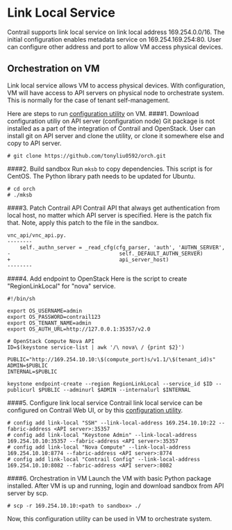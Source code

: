 # Link Local Service
Contrail supports link local service on link local address 169.254.0.0/16. The initial configuration enables metadata service on 169.254.169.254:80. User can configure other address and port to allow VM access physical devices.
## Orchestration on VM
Link local service allows VM to access physical devices. With configuration, VM will have access to API servers on physical node to orchestrate system. This is normally for the case of tenant self-management.

Here are steps to run [configuration utility](https://github.com/tonyliu0592/orch) on VM.
####1. Download configuration utiliy on API server (configuration node)
Git package is not installed as a part of the integration of Contrail and OpenStack. User can install git on API server and clone the utility, or clone it somewhere else and copy to API server.
```
# git clone https://github.com/tonyliu0592/orch.git
```
####2. Build sandbox
Run `mksb` to copy dependencies. This script is for CentOS. The Python library path needs to be updated for Ubuntu.
```
# cd orch
# ./mksb
```
####3. Patch Contrail API
Contrail API that always get authentication from local host, no matter which API server is specified. Here is the patch fix that. Note, apply this patch to the file in the sandbox.
```
vnc_api/vnc_api.py.
--------
    self._authn_server = _read_cfg(cfg_parser, 'auth', 'AUTHN_SERVER',
-                                   self._DEFAULT_AUTHN_SERVER)
+                                   api_server_host)
--------
```
####4. Add endpoint to OpenStack
Here is the script to create "RegionLinkLocal" for "nova" service.
```
#!/bin/sh

export OS_USERNAME=admin
export OS_PASSWORD=contrail123
export OS_TENANT_NAME=admin
export OS_AUTH_URL=http://127.0.0.1:35357/v2.0

# OpenStack Compute Nova API
ID=$(keystone service-list | awk '/\ nova\ / {print $2}')

PUBLIC="http://169.254.10.10:\$(compute_port)s/v1.1/\$(tenant_id)s"
ADMIN=$PUBLIC
INTERNAL=$PUBLIC

keystone endpoint-create --region RegionLinkLocal --service_id $ID --publicurl $PUBLIC --adminurl $ADMIN --internalurl $INTERNAL

```
####5. Configure link local service
Contrail link local service can be configured on Contrail Web UI, or by this [configuration utility](https://github.com/tonyliu0592/orch).
```
# config add link-local "SSH" --link-local-address 169.254.10.10:22 --fabric-address <API server>:35357
# config add link-local "Keystone Admin" --link-local-address 169.254.10.10:35357 --fabric-address <API server>:35357
# config add link-local "Nova Compute" --link-local-address 169.254.10.10:8774 --fabric-address <API server>:8774
# config add link-local "Contrail Config" --link-local-address 169.254.10.10:8082 --fabric-address <API server>:8082
```
####6. Orchestration in VM
Launch the VM with basic Python package installed. After VM is up and running, login and download sandbox from API server by scp.
```
# scp -r 169.254.10.10:<path to sandbox> ./
```
Now, this configuration utility can be used in VM to orchestrate system.


